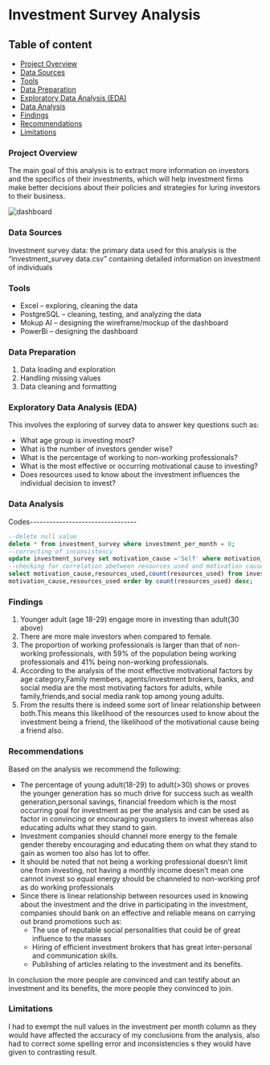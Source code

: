# Investment Survey Analysis

## Table of content 
- [Project Overview](#project-overview)
- [Data Sources](#data-sources)
- [Tools](#tools)
- [Data Preparation](#data-preparation)
- [Exploratory Data Analysis (EDA)](exploratory-data-analysis-(eda))
- [Data Analysis](#data-analysis)
- [Findings](#findings)
- [Recommendations](#recommendations)
- [Limitations](#limitations)

### Project Overview

The main goal of this analysis is to extract more information on investors and the specifics of their investments, which will help investment firms make better decisions about their policies and strategies for luring investors to their business.

![dashboard](https://github.com/user-attachments/assets/eadcfe09-ce00-4887-ae2d-8ed6239242cf)


### Data Sources

Investment survey data: the primary data used for this analysis is the “investment_survey data.csv” containing detailed information on investment of individuals

### Tools

- Excel – exploring, cleaning  the data
- PostgreSQL – cleaning, testing, and analyzing the data
- Mokup AI – designing the wireframe/mockup of the dashboard
- PowerBi – designing the dashboard
  
### Data Preparation

1.	Data loading and exploration
2.	Handling missing values
3.	Data cleaning and formatting
   
### Exploratory Data Analysis (EDA)

This involves the exploring of survey data to answer key questions such as:
- What age group is investing most?
- What is the number of investors gender wise?
- What is the percentage of working to non-working professionals?
- What is the most effective or occurring motivational cause to investing?
- Does resources used to know about the investment influences the individual decision to invest?

### Data Analysis

Codes---------------------------------
```Sql
--delete null value
delete * from investment_survey where investment_per_month = 0;
--correcting of inconsistency
update investment_survey set motivation_cause ='Self' where motivation_cause ='Self ';
--checking for correlation abetween resources used and motivation cause
select motivation_cause,resources_used,count(resources_used) from investment_survey group by
motivation_cause,resources_used order by count(resources_used) desc;

```

### Findings

1.	Younger adult  (age 18-29) engage more in investing than adult(30 above)
2.	There are more male investors when compared to female.
3.	The proportion of working professionals is larger than that of non-working professionals, with 59% of the population being working professionals and 41% being non-working professionals. 
4.	According to the analysis of the most effective motivational factors by age category,Family members, agents/investment brokers, banks, and social media are the most motivating factors for adults, while family,friends,and social media rank top among young adults.
5.	From the results there is indeed some sort of linear relationship between both.This means this likelihood of the resources used to know about the investment being a friend, the likelihood of the motivational cause being a friend also.
   
### Recommendations
Based on the analysis we recommend the following:
- 	The percentage of young adult(18-29) to adult(>30) shows or proves the younger generation has so much drive for success such as wealth generation,personal savings, financial freedom which is the most occurring goal for investment as per the analysis and can be used as  factor in convincing or encouraging youngsters to invest whereas also educating adults what they stand to gain.
- Investment companies should channel more energy to the female gender thereby encouraging and educating them on what they stand to gain as women too also has lot to offer.
- It should be noted that not being a working professional doesn’t limit one from investing, not having a monthly income doesn’t mean one cannot invest so equal energy should be channeled to non-working prof as do working professionals
- Since there is linear relationship between resources used in knowing about the investment and the drive in participating in the investment, companies should bank on an effective and reliable means on carrying out brand promotions such as:
  - The use of reputable social personalities that could be of great influence to the masses
  -  Hiring of efficient investment brokers that has great inter-personal and communication skills.
  - Publishing of articles relating to the investment and its benefits.

In conclusion the more people are convinced and can testify about an investment and its benefits, the more people they convinced to join.
  
### Limitations

I had to exempt the null values in the investment per month column as they would have affected the accuracy of my conclusions from the analysis, also had to correct some spelling error and inconsistencies s they would have given to contrasting result.

